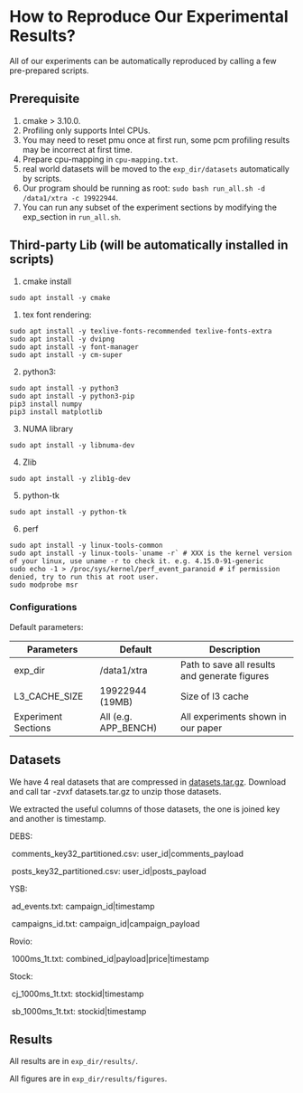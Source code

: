 # How to Reproduce Our Experimental Results?

All of our experiments can be automatically reproduced by calling a few pre-prepared scripts.

## Prerequisite

1. cmake > 3.10.0.
2. Profiling only supports Intel CPUs.
3. You may need to reset pmu once at first run, some pcm profiling results may be incorrect at first time.
4. Prepare cpu-mapping in `cpu-mapping.txt`. 
5. real world datasets will be moved to the `exp_dir/datasets` automatically by scripts.
6. Our program should be running as root: `sudo bash run_all.sh -d /data1/xtra -c 19922944`.
7. You can run any subset of the experiment sections by modifying the exp_section in `run_all.sh`.

## Third-party Lib (will be automatically installed in scripts)

1. cmake install

```
sudo apt install -y cmake
```

1. tex font rendering:

```shell
sudo apt install -y texlive-fonts-recommended texlive-fonts-extra
sudo apt install -y dvipng
sudo apt install -y font-manager
sudo apt install -y cm-super
```

2. python3:

```shell
sudo apt install -y python3
sudo apt install -y python3-pip
pip3 install numpy
pip3 install matplotlib
```

3.  NUMA library

```shell
sudo apt install -y libnuma-dev
```

4. Zlib

```shell
sudo apt install -y zlib1g-dev
```

5. python-tk

```shell
sudo apt install -y python-tk
```

6. perf

```shell
sudo apt install -y linux-tools-common
sudo apt install -y linux-tools-`uname -r` # XXX is the kernel version of your linux, use uname -r to check it. e.g. 4.15.0-91-generic
sudo echo -1 > /proc/sys/kernel/perf_event_paranoid # if permission denied, try to run this at root user.
sudo modprobe msr
```

### Configurations

Default parameters:

| Parameters          | Default              | Description                                   |
| ------------------- | -------------------- | --------------------------------------------- |
| exp_dir             | /data1/xtra          | Path to save all results and generate figures |
| L3_CACHE_SIZE       | 19922944 (19MB)      | Size of l3 cache                              |
| Experiment Sections | All (e.g. APP_BENCH) | All experiments shown in our paper            |

## Datasets

We have 4 real datasets that are compressed in [datasets.tar.gz](https://www.dropbox.com/s/64z4xtpyhhmhojp/datasets.tar.gz). Download and call tar -zvxf datasets.tar.gz to unzip those datasets.

We extracted the useful columns of those datasets, the one is joined key and another is timestamp.

DEBS: 

​	comments_key32_partitioned.csv: user_id|comments_payload

​	posts_key32_partitioned.csv: user_id|posts_payload

YSB:

​	ad_events.txt: campaign_id|timestamp

​	campaigns_id.txt: campaign_id|campaign_payload

Rovio:

​	1000ms_1t.txt: combined_id|payload|price|timestamp

Stock: 

​	cj_1000ms_1t.txt: stockid|timestamp

​	sb_1000ms_1t.txt: stockid|timestamp

## Results

All results are in `exp_dir/results/`.

All figures are in `exp_dir/results/figures`.
